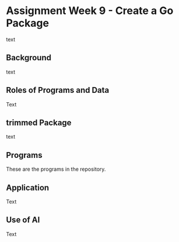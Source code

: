 # Assignment Week 9 - Create a Go Package
text

## Background
text

## Roles of Programs and Data
Text
## trimmed Package
text

## Programs
These are the programs in the repository.

## Application
Text

## Use of AI
Text
